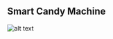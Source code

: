 ## Smart Candy Machine

![alt text](https://github.com/harryyuanfeng/BonBon/blob/master/images/IMG-6225.JPG)
